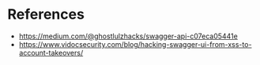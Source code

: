 # References
+ https://medium.com/@ghostlulzhacks/swagger-api-c07eca05441e
+ https://www.vidocsecurity.com/blog/hacking-swagger-ui-from-xss-to-account-takeovers/
